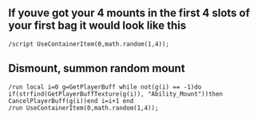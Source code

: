 ## If youve got your 4 mounts in the first 4 slots of your first bag it would look like this
```
/script UseContainerItem(0,math.random(1,4));
```
 

## Dismount, summon random mount
```
/run local i=0 g=GetPlayerBuff while not(g(i) == -1)do if(strfind(GetPlayerBuffTexture(g(i)), "Ability_Mount"))then CancelPlayerBuff(g(i))end i=i+1 end
/run UseContainerItem(0,math.random(1,4));
```